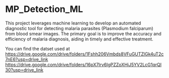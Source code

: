 # MP_Detection_ML
This project leverages machine learning to develop an automated diagnostic tool for detecting malaria parasites (Plasmodium falciparum) from blood smear images. The primary goal is to improve the accuracy and efficiency of malaria diagnosis, aiding in timely and effective treatment.

You can find the datset used at https://drive.google.com/drive/folders/1Fshh206Vmbds8VFuGUTZlGk4uT2c7nE6?usp=drive_link https://drive.google.com/drive/folders/16pX7lrv6lgPZZoXHiJ5YV2LcG1qrQI30?usp=drive_link
